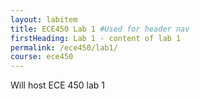 ```yaml
---
layout: labitem
title: ECE450 Lab 1 #Used for header nav
firstHeading: Lab 1 - content of lab 1
permalink: /ece450/lab1/
course: ece450
---
```


Will host ECE 450 lab 1

